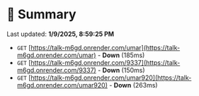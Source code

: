 # 📖 Summary
Last updated: **1/9/2025, 8:59:25 PM**

- `GET` [https://talk-m6gd.onrender.com/umar](https://talk-m6gd.onrender.com/umar) - **Down** (185ms)
- `GET` [https://talk-m6gd.onrender.com/9337](https://talk-m6gd.onrender.com/9337) - **Down** (150ms)
- `GET` [https://talk-m6gd.onrender.com/umar920](https://talk-m6gd.onrender.com/umar920) - **Down** (263ms)
